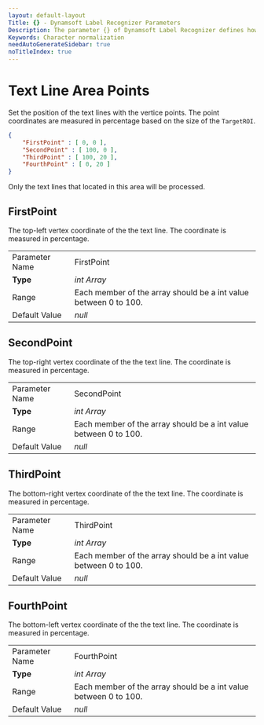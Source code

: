 ```yaml
---
layout: default-layout
Title: {} - Dynamsoft Label Recognizer Parameters
Description: The parameter {} of Dynamsoft Label Recognizer defines how to normalize the characters.
Keywords: Character normalization
needAutoGenerateSidebar: true
noTitleIndex: true
---
```


# Text Line Area Points

Set the position of the text lines with the vertice points. The point coordinates are measured in percentage based on the size of the `TargetROI`.

```json
{
    "FirstPoint" : [ 0, 0 ],
    "SecondPoint" : [ 100, 0 ],
    "ThirdPoint" : [ 100, 20 ],
    "FourthPoint" : [ 0, 20 ]
}
```

Only the text lines that located in this area will be processed.

## FirstPoint

The top-left vertex coordinate of the the text line. The coordinate is measured in percentage.

|  |  |
| :------------------- | :------------------------ |
| Parameter Name | FirstPoint |
| **Type** | *int Array* |
| Range | Each member of the array should be a int value between 0 to 100. |
| Default Value | *null* |

## SecondPoint

The top-right vertex coordinate of the the text line. The coordinate is measured in percentage.

|  |  |
| :------------------- | :------------------------ |
| Parameter Name | SecondPoint |
| **Type** | *int Array* |
| Range | Each member of the array should be a int value between 0 to 100. |
| Default Value | *null* |

## ThirdPoint

The bottom-right vertex coordinate of the the text line. The coordinate is measured in percentage.

|  |  |
| :------------------- | :------------------------ |
| Parameter Name | ThirdPoint |
| **Type** | *int Array* |
| Range | Each member of the array should be a int value between 0 to 100. |
| Default Value | *null* |

## FourthPoint

The bottom-left vertex coordinate of the the text line. The coordinate is measured in percentage.

|  |  |
| :------------------- | :------------------------ |
| Parameter Name | FourthPoint |
| **Type** | *int Array* |
| Range | Each member of the array should be a int value between 0 to 100. |
| Default Value | *null* |
